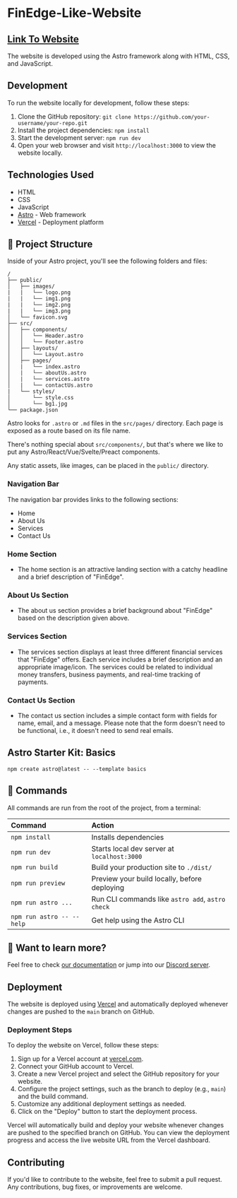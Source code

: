 # FinEdge-Like-Website

## [Link To Website](https://fin-edge-like-websitee.vercel.app/)
The website is developed using the Astro framework along with HTML, CSS, and JavaScript.

## Development

To run the website locally for development, follow these steps:

1. Clone the GitHub repository: `git clone https://github.com/your-username/your-repo.git`
2. Install the project dependencies: `npm install`
3. Start the development server: `npm run dev`
4. Open your web browser and visit `http://localhost:3000` to view the website locally.

## Technologies Used

- HTML
- CSS
- JavaScript
- [Astro](https://astro.build/) - Web framework
- [Vercel](https://vercel.com/) - Deployment platform


## 🚀 Project Structure

Inside of your Astro project, you'll see the following folders and files:

```
/
├── public/
│   ├── images/
|   |   └── logo.png
|   |   └── img1.png
|   |   └── img2.png
|   |   └── img3.png
│   └── favicon.svg
├── src/
│   ├── components/
│   │   └── Header.astro
│   │   └── Footer.astro
│   ├── layouts/
│   │   └── Layout.astro
│   ├── pages/
│   |   └── index.astro
│   |   └── aboutUs.astro
│   |   └── services.astro
│   |   └── contactUs.astro
|   └── styles/
│       └── style.css
│       └── bg1.jpg
└── package.json
```

Astro looks for `.astro` or `.md` files in the `src/pages/` directory. Each page is exposed as a route based on its file name.

There's nothing special about `src/components/`, but that's where we like to put any Astro/React/Vue/Svelte/Preact components.

Any static assets, like images, can be placed in the `public/` directory.


### Navigation Bar

The navigation bar provides links to the following sections:

- Home
- About Us
- Services
- Contact Us

### Home Section

- The home section is an attractive landing section with a catchy headline and a brief description of "FinEdge".

### About Us Section

- The about us section provides a brief background about "FinEdge" based on the description given above.

### Services Section

- The services section displays at least three different financial services that "FinEdge" offers. Each service includes a brief description and an appropriate image/icon. The services could be related to individual money transfers, business payments, and real-time tracking of payments.

### Contact Us Section

- The contact us section includes a simple contact form with fields for name, email, and a message. Please note that the form doesn't need to be functional, i.e., it doesn't need to send real emails.

## Astro Starter Kit: Basics

```
npm create astro@latest -- --template basics
```

## 🧞 Commands

All commands are run from the root of the project, from a terminal:

| Command                   | Action                                           |
| :------------------------ | :----------------------------------------------- |
| `npm install`             | Installs dependencies                            |
| `npm run dev`             | Starts local dev server at `localhost:3000`      |
| `npm run build`           | Build your production site to `./dist/`          |
| `npm run preview`         | Preview your build locally, before deploying     |
| `npm run astro ...`       | Run CLI commands like `astro add`, `astro check` |
| `npm run astro -- --help` | Get help using the Astro CLI                     |

## 👀 Want to learn more?

Feel free to check [our documentation](https://docs.astro.build) or jump into our [Discord server](https://astro.build/chat).


## Deployment

The website is deployed using [Vercel](https://vercel.com/) and automatically deployed whenever changes are pushed to the `main` branch on GitHub.

### Deployment Steps

To deploy the website on Vercel, follow these steps:

1. Sign up for a Vercel account at [vercel.com](https://vercel.com/).
2. Connect your GitHub account to Vercel.
3. Create a new Vercel project and select the GitHub repository for your website.
4. Configure the project settings, such as the branch to deploy (e.g., `main`) and the build command.
5. Customize any additional deployment settings as needed.
6. Click on the "Deploy" button to start the deployment process.

Vercel will automatically build and deploy your website whenever changes are pushed to the specified branch on GitHub. You can view the deployment progress and access the live website URL from the Vercel dashboard.

## Contributing

If you'd like to contribute to the website, feel free to submit a pull request. Any contributions, bug fixes, or improvements are welcome.
